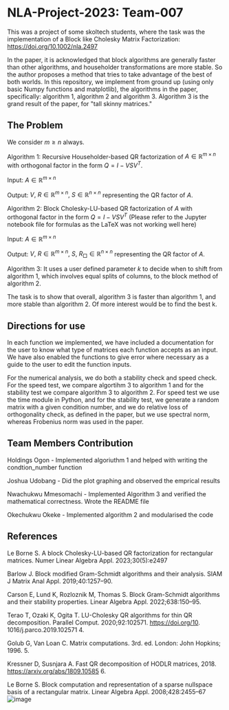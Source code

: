 # NLA-Project-2023: Team-007
This was a project of some skoltech students, where the task was the implementation of a Block like Cholesky Matrix Factorization: https://doi.org/10.1002/nla.2497

In the paper, it is acknowledged that block algorithms are generally faster than other algorithms, and householder transformations are more stable. So the author proposes a method that tries to take advantage of the best of both worlds. In this repository, we implement from ground up (using only basic Numpy functions and matplotlib), the algorithms in the paper, specifically: algorithm 1, algorithm 2 and algorithm 3. Algorithm 3 is the grand result of the paper, for "tall skinny matrices."

## The Problem
We consider $m \geq n$ always.

Algorithm 1: Recursive Householder-based QR factorization of $A \in \mathbb{R}^{m \times n}$ with orthogonal factor in the form $Q = I - VSV^T$.

Input: $A \in \mathbb{R}^{m \times n}$

Output: $V,\ R \in \mathbb{R}^{m \times n}, \ S \in \mathbb{R}^{n \times n}$ representing the QR factor of $A$.

Algorithm 2:  Block Cholesky-LU-based QR factorization of $A$ with orthogonal factor in the form $Q = I − VSV^T$ (Please refer to the Jupyter notebook file for formulas as the LaTeX was not working well here)

Input: $A \in \mathbb{R}^{m \times n}$

Output: $V,\ R \in \mathbb{R}^{m \times n}, \ S, \ R_{□} \in \mathbb{R}^{n \times n}$ representing the QR factor of $A$.

Algorithm 3: It uses a user defined parameter $k$ to decide when to shift from algorithm 1, which involves equal splits of columns, to the block method of algorithm 2.

The task is to show that overall, algorithm 3 is faster than algorithm 1, and more stable than algorithm 2. Of more interest would be to find the best k.

## Directions for use

In each function we implemented, we have included a documentation for the user to know what type of matrices each function accepts as an input. We have also enabled the functions to give error where necessary as a guide to the user to edit the function inputs.

For the numerical analysis, we do both a stability check and speed check. For the speed test, we compare algortihm 3 to algorithm 1 and for the stability test we compare algorithm 3 to algorithm 2. For speed test we use the time module in Python, and for the stability test, we generate a random matrix with a given condition number, and we do relative loss of orthogonality check, as defined in the paper, but we use spectral norm, whereas Frobenius norm was used in the paper.



## Team Members Contribution

Holdings Ogon -  Implemented algoriuthm 1 and helped with writing the condtion_number function

Joshua Udobang -  Did the plot graphing and observed the emprical results

Nwachukwu Mmesomachi - Implemented Algorithm 3 and verified the mathematical correctness. Wrote the README file

Okechukwu Okeke - Implemented algorithm 2 and modularised the code


## References

Le Borne S. A block Cholesky-LU-based QR factorization for rectangular matrices. Numer Linear Algebra Appl. 2023;30(5):e2497

Barlow J. Block modified Gram-Schmidt algorithms and their analysis. SIAM J Matrix Anal Appl. 2019;40:1257–90. 

Carson E, Lund K, Rozloznik M, Thomas S. Block Gram-Schmidt algorithms and their stability properties. Linear Algebra Appl. 2022;638:150–95. 

Terao T, Ozaki K, Ogita T. LU-Cholesky QR algorithms for thin QR decomposition. Parallel Comput. 2020;92:102571. https://doi.org/10. 1016/j.parco.2019.102571 4. 

Golub G, Van Loan C. Matrix computations. 3rd. ed. London: John Hopkins; 1996. 5.

Kressner D, Susnjara A. Fast QR decomposition of HODLR matrices, 2018. https://arxiv.org/abs/1809.10585 6. 
 
Le Borne S. Block computation and representation of a sparse nullspace basis of a rectangular matrix. Linear Algebra Appl. 2008;428:2455–67
![image](https://github.com/MathsMarshall/NLA-Project-2023.-Team-007/assets/54585664/e4e7952a-3346-4b22-9070-0f125a375c3f)


